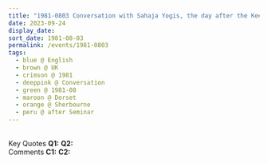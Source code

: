 ```yaml
---
title: "1981-0803 Conversation with Sahaja Yogis, the day after the Keeping Your Heart Open Seminar, Abbey, Sherbourne, Dorset, UK"
date: 2023-09-24
display_date: 
sort_date: 1981-08-03
permalink: /events/1981-0803
tags:
  - blue @ English
  - brown @ UK
  - crimson @ 1981
  - deeppink @ Conversation
  - green @ 1981-08
  - maroon @ Dorset
  - orange @ Sherbourne
  - peru @ after Seminar
---
```


<br>

<wave-list>
  <list-title color="DarkSeaGreen" width="55">Key Quotes</list-title>
  <list-item color="BlanchedAlmond" width="280"><b>Q1:</b> <i></i></list-item>
  <list-item color="Lavender" width="280"><b>Q2:</b> <i></i></list-item>
</wave-list>

<br>

<wave-list>
  <list-title color="DarkSeaGreen" width="55">Comments</list-title>
  <list-item color="BlanchedAlmond" width="280"><b>C1:</b> <i></i></list-item>
  <list-item color="Lavender" width="280"><b>C2:</b> <i></i></list-item>
</wave-list>
